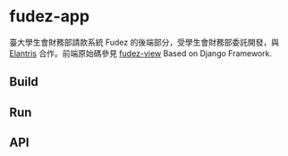 # fudez-app
臺大學生會財務部請款系統 Fudez 的後端部分，受學生會財務部委託開發，與 [Elantris](https://github.com/Elantris/) 合作。前端原始碼參見 [fudez-view](https://github.com/Elantris/fudez-view)
Based on Django Framework.

## Build

## Run

## API
